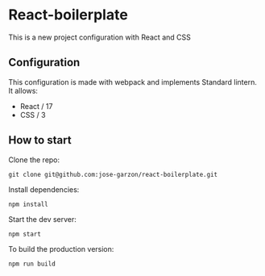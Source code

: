 # React-boilerplate

This is a new project configuration with React and CSS

## Configuration

This configuration is made with webpack and implements Standard lintern.
It allows:

- React / 17
- CSS / 3

## How to start

Clone the repo:

`git clone git@github.com:jose-garzon/react-boilerplate.git`

Install dependencies:

`npm install`

Start the dev server:

`npm start`

To build the production version:

`npm run build`
